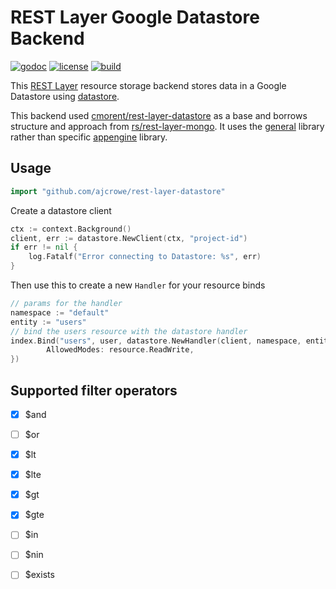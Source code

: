 # REST Layer Google Datastore Backend

[![godoc](http://img.shields.io/badge/godoc-reference-blue.svg?style=flat)](https://godoc.org/github.com/ajcrowe/rest-layer-datastore) [![license](http://img.shields.io/badge/license-MIT-red.svg?style=flat)](https://raw.githubusercontent.com/ajcrowe/rest-layer-datastore/master/LICENSE) [![build](https://img.shields.io/travis/ajcrowe/rest-layer-datastore.svg?style=flat)](https://travis-ci.org/ajcrowe/rest-layer-datastore)

This [REST Layer](https://github.com/rs/rest-layer) resource storage backend stores data in a Google Datastore using [datastore](https://godoc.org/cloud.google.com/go/datastore).

This backend used [cmorent/rest-layer-datastore](https://github.com/cmorent/rest-layer-datastore) as a base and borrows structure and approach from [rs/rest-layer-mongo](https://github.com/rs/rest-layer-mongo). It uses the [general](https://godoc.org/cloud.google.com/go/datastore) library rather than specific [appengine](https://google.golang.org/appengine/datastore) library.

## Usage

```go
import "github.com/ajcrowe/rest-layer-datastore"
```

Create a datastore client

```go
ctx := context.Background()
client, err := datastore.NewClient(ctx, "project-id")
if err != nil {
	log.Fatalf("Error connecting to Datastore: %s", err)
}
```

Then use this to create a new `Handler` for your resource binds

```go
// params for the handler
namespace := "default"
entity := "users"
// bind the users resource with the datastore handler
index.Bind("users", user, datastore.NewHandler(client, namespace, entity), resource.Conf{
		AllowedModes: resource.ReadWrite,
})
```

## Supported filter operators

- [x] $and
- [ ] $or
- [x] $lt
- [x] $lte
- [x] $gt
- [x] $gte
- [ ] $in
- [ ] $nin
- [ ] $exists

